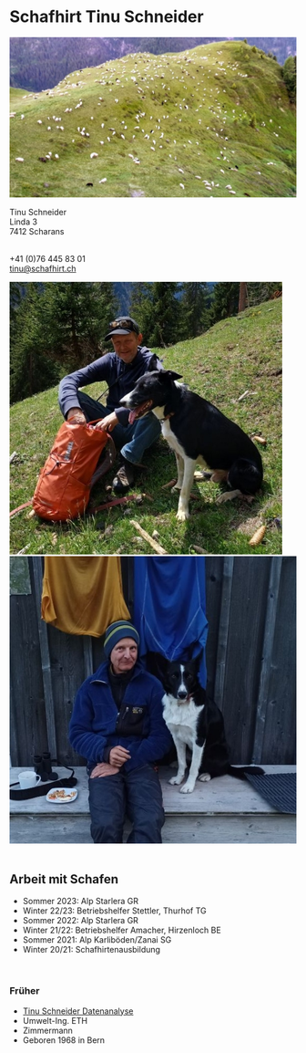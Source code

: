 <link rel="stylesheet" type="text/css" href="./docs/assets/styles.css">


# Schafhirt Tinu Schneider

![sheep](./docs/assets/sheep.jpg)

<div class="flex-container">
  <div class="flex-child">
  Tinu Schneider <br>   
  Linda 3    <br>
  7412 Scharans <br><br>
    
  +41 (0)76 445 83 01   <br>
  <a href="mailto:tinu@schafhirt.ch">tinu@schafhirt.ch</a>
  </div>
  
  <div class="flex-child"  style="margin-right: 25px;">
    <img src="./docs/assets/tinu_I.jpg" alt="tinu 1"  >
  </div>

  <div class="flex-child"  >
    <img src="./docs/assets/tinu_II.jpg" alt="tinu 2" >
  </div>
</div>


<br>

## Arbeit mit Schafen

- Sommer 2023: Alp Starlera GR
- Winter 22/23: Betriebshelfer Stettler, Thurhof TG
- Sommer 2022: Alp Starlera GR
- Winter 21/22: Betriebshelfer Amacher, Hirzenloch BE
- Sommer 2021: Alp Karliböden/Zanai SG
- Winter 20/21: Schafhirtenausbildung

<br>

### Früher
- <a href="https://tinuschneider.ch" target="_blank">Tinu Schneider Datenanalyse</a>
- Umwelt-Ing. ETH
- Zimmermann
- Geboren 1968 in Bern

